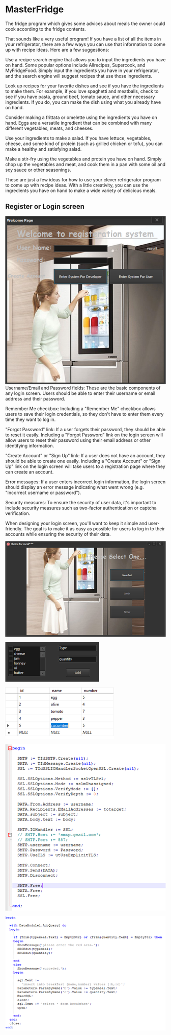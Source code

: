 # MasterFridge
The fridge program which gives some advices about meals the owner could cook according to the fridge contents.

That sounds like a very useful program! If you have a list of all the items in your refrigerator, there are a few ways you can use that information to come up with recipe ideas. Here are a few suggestions:

Use a recipe search engine that allows you to input the ingredients you have on hand. Some popular options include Allrecipes, Supercook, and MyFridgeFood. Simply input the ingredients you have in your refrigerator, and the search engine will suggest recipes that use those ingredients.

Look up recipes for your favorite dishes and see if you have the ingredients to make them. For example, if you love spaghetti and meatballs, check to see if you have pasta, ground beef, tomato sauce, and other necessary ingredients. If you do, you can make the dish using what you already have on hand.

Consider making a frittata or omelette using the ingredients you have on hand. Eggs are a versatile ingredient that can be combined with many different vegetables, meats, and cheeses.

Use your ingredients to make a salad. If you have lettuce, vegetables, cheese, and some kind of protein (such as grilled chicken or tofu), you can make a healthy and satisfying salad.

Make a stir-fry using the vegetables and protein you have on hand. Simply chop up the vegetables and meat, and cook them in a pan with some oil and soy sauce or other seasonings.

These are just a few ideas for how to use your clever refrigerator program to come up with recipe ideas. With a little creativity, you can use the ingredients you have on hand to make a wide variety of delicious meals.

## Register or Login screen 
![Screenshot](register_program.PNG)
Username/Email and Password fields: These are the basic components of any login screen. Users should be able to enter their username or email address and their password.

Remember Me checkbox: Including a "Remember Me" checkbox allows users to save their login credentials, so they don't have to enter them every time they want to log in.

"Forgot Password" link: If a user forgets their password, they should be able to reset it easily. Including a "Forgot Password" link on the login screen will allow users to reset their password using their email address or other identifying information.

"Create Account" or "Sign Up" link: If a user does not have an account, they should be able to create one easily. Including a "Create Account" or "Sign Up" link on the login screen will take users to a registration page where they can create an account.

Error messages: If a user enters incorrect login information, the login screen should display an error message indicating what went wrong (e.g. "Incorrect username or password").

Security measures: To ensure the security of user data, it's important to include security measures such as two-factor authentication or captcha verification.

When designing your login screen, you'll want to keep it simple and user-friendly. The goal is to make it as easy as possible for users to log in to their accounts while ensuring the security of their data.

![Screenshot](recipes.PNG)

![Screenshot](add_delete.PNG)

![Screenshot](foods.PNG)

![Screenshot](register.PNG)

![Screenshot](meal.PNG)


